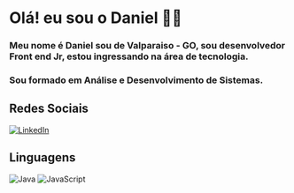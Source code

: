 # Olá! eu sou o Daniel 👋🏻

### Meu nome é Daniel sou de Valparaiso - GO, sou desenvolvedor Front end Jr, estou ingressando na área de tecnologia.
### Sou formado em Análise e Desenvolvimento de Sistemas.


## Redes Sociais

[![LinkedIn](https://www.linkedin.com/in/daniel-vitor-pereira-da-silva/)]()

## Linguagens
![Java](https://img.shields.io/badge/Java-0D1117?style=for-the-badge&logo=java)
![JavaScript](https://img.shields.io/badge/JavaScript-0D1117?style=for-the-badge&logo=javascript)&nbsp;




